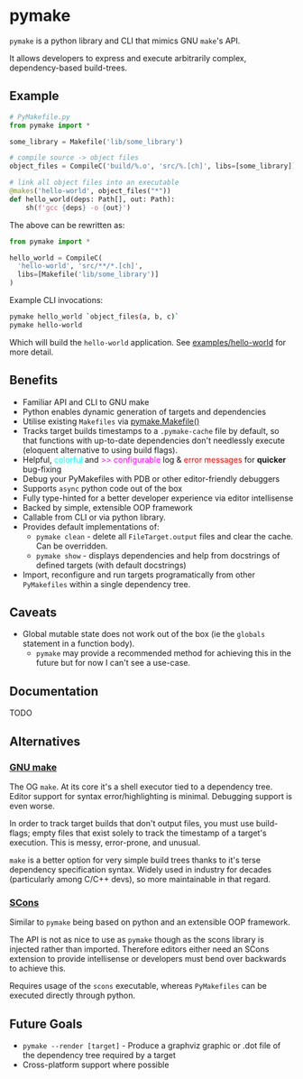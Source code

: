# pymake

`pymake` is a python library and CLI that mimics GNU `make`'s API.

It allows developers to express and execute arbitrarily complex, dependency-based build-trees.

## Example

```python
# PyMakefile.py
from pymake import *

some_library = Makefile('lib/some_library')

# compile source -> object files
object_files = CompileC('build/%.o', 'src/%.[ch]', libs=[some_library])

# link all object files into an executable
@makes('hello-world', object_files("*"))
def hello_world(deps: Path[], out: Path):
    sh(f'gcc {deps} -o {out}')
```

The above can be rewritten as:

```python
from pymake import *

hello_world = CompileC(
  'hello-world', 'src/**/*.[ch]',
  libs=[Makefile('lib/some_library')]
)
```

Example CLI invocations:

```bash
pymake hello_world `object_files(a, b, c)`
pymake hello-world
```

Which will build the `hello-world` application. See [examples/hello-world](examples/hello-world) for more detail.

## Benefits

- Familiar API and CLI to GNU make
- Python enables dynamic generation of targets and dependencies
- Utilise existing `Makefiles` via [pymake.Makefile()](TODO)
- Tracks target builds timestamps to a `.pymake-cache` file by default, so that functions with up-to-date dependencies don't needlessly execute (eloquent alternative to using build flags).
- Helpful, <span style="color: cyan">colorful</span> and <span style="color: magenta">>> configurable</span> log & <span style="color: red">error messages</span> for <b>quicker</b> bug-fixing
- Debug your PyMakefiles with PDB or other editor-friendly debuggers
- Supports `async` python code out of the box
- Fully type-hinted for a better developer experience via editor intellisense
- Backed by simple, extensible OOP framework
- Callable from CLI or via python library.
- Provides default implementations of:
  - `pymake clean` - delete all `FileTarget.output` files and clear the cache. Can be overridden.
  - `pymake show` - displays dependencies and help from docstrings of defined targets (with default docstrings)
- Import, reconfigure and run targets programatically from other `PyMakefiles` within a single dependency tree.

## Caveats

- Global mutable state does not work out of the box (ie the `globals` statement in a function body).
  - `pymake` may provide a recommended method for achieving this in the future but for now I can't see a use-case.

## Documentation

TODO

## Alternatives

### [GNU make](https://makefiletutorial.com/)

The OG `make`. At its core it's a shell executor tied to a dependency tree. Editor support for syntax error/highlighting is minimal. Debugging support is even worse.

In order to track target builds that don't output files, you must use build-flags; empty files that exist solely to track the timestamp of a target's execution. This is messy, error-prone, and unusual.

`make` is a better option for very simple build trees thanks to it's terse dependency specification syntax. Widely used in industry for decades (particularly among C/C++ devs), so more maintainable in that regard.

### [SCons](https://github.com/SCons/scons)

Similar to `pymake` being based on python and an extensible OOP framework.

The API is not as nice to use as `pymake` though as the scons library is injected rather than imported. Therefore editors either need an SCons extension to provide intellisense or developers must bend over backwards to achieve this.

Requires usage of the `scons` executable, whereas `PyMakefiles` can be executed directly through python.

## Future Goals

- `pymake --render [target]` - Produce a graphviz graphic or .dot file of the dependency tree required by a target
- Cross-platform support where possible
